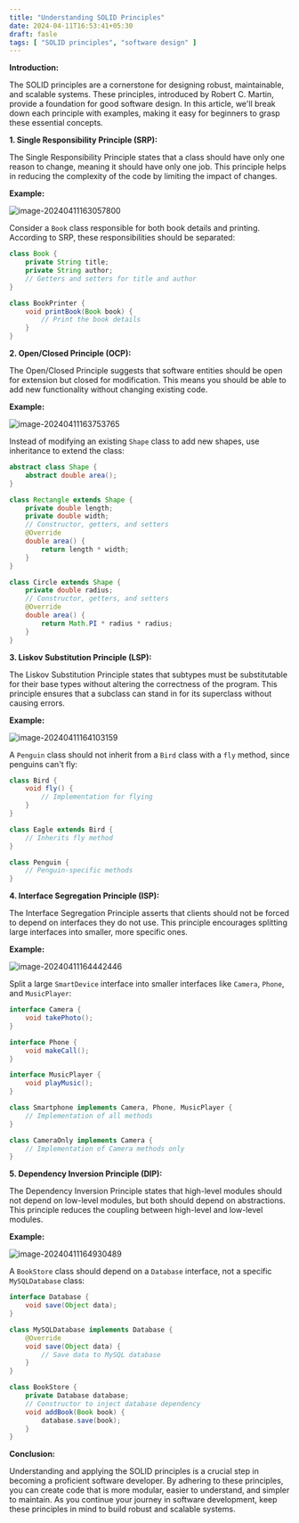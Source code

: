 ```yaml
---
title: "Understanding SOLID Principles"
date: 2024-04-11T16:53:41+05:30
draft: fasle
tags: [ "SOLID principles", "software design" ]
---
```

**Introduction:**

The SOLID principles are a cornerstone for designing robust, maintainable, and scalable systems. These principles, introduced by Robert C. Martin, provide a foundation for good software design. In this article, we'll break down each principle with examples, making it easy for beginners to grasp these essential concepts.

**1. Single Responsibility Principle (SRP):**

The Single Responsibility Principle states that a class should have only one reason to change, meaning it should have only one job. This principle helps in reducing the complexity of the code by limiting the impact of changes.

**Example:**

![image-20240411163057800](/content-img/image-20240411163057800.png)

Consider a `Book` class responsible for both book details and printing. According to SRP, these responsibilities should be separated:

```java
class Book {
    private String title;
    private String author;
    // Getters and setters for title and author
}

class BookPrinter {
    void printBook(Book book) {
        // Print the book details
    }
}
```

**2. Open/Closed Principle (OCP):**

The Open/Closed Principle suggests that software entities should be open for extension but closed for modification. This means you should be able to add new functionality without changing existing code.

**Example:**

![image-20240411163753765](/content-img/image-20240411163753765.png)

Instead of modifying an existing `Shape` class to add new shapes, use inheritance to extend the class:

```java
abstract class Shape {
    abstract double area();
}

class Rectangle extends Shape {
    private double length;
    private double width;
    // Constructor, getters, and setters
    @Override
    double area() {
        return length * width;
    }
}

class Circle extends Shape {
    private double radius;
    // Constructor, getters, and setters
    @Override
    double area() {
        return Math.PI * radius * radius;
    }
}
```

**3. Liskov Substitution Principle (LSP):**

The Liskov Substitution Principle states that subtypes must be substitutable for their base types without altering the correctness of the program. This principle ensures that a subclass can stand in for its superclass without causing errors.

**Example:**

![image-20240411164103159](/content-img/image-20240411164103159.png)

A `Penguin` class should not inherit from a `Bird` class with a `fly` method, since penguins can't fly:

```java
class Bird {
    void fly() {
        // Implementation for flying
    }
}

class Eagle extends Bird {
    // Inherits fly method
}

class Penguin {
    // Penguin-specific methods
}
```

**4. Interface Segregation Principle (ISP):**

The Interface Segregation Principle asserts that clients should not be forced to depend on interfaces they do not use. This principle encourages splitting large interfaces into smaller, more specific ones.

**Example:**

![image-20240411164442446](/content-img/image-20240411164442446.png)

Split a large `SmartDevice` interface into smaller interfaces like `Camera`, `Phone`, and `MusicPlayer`:

```java
interface Camera {
    void takePhoto();
}

interface Phone {
    void makeCall();
}

interface MusicPlayer {
    void playMusic();
}

class Smartphone implements Camera, Phone, MusicPlayer {
    // Implementation of all methods
}

class CameraOnly implements Camera {
    // Implementation of Camera methods only
}
```

**5. Dependency Inversion Principle (DIP):**

The Dependency Inversion Principle states that high-level modules should not depend on low-level modules, but both should depend on abstractions. This principle reduces the coupling between high-level and low-level modules.

**Example:**

![image-20240411164930489](/content-img/image-20240411164930489.png)

A `BookStore` class should depend on a `Database` interface, not a specific `MySQLDatabase` class:

```java
interface Database {
    void save(Object data);
}

class MySQLDatabase implements Database {
    @Override
    void save(Object data) {
        // Save data to MySQL database
    }
}

class BookStore {
    private Database database;
    // Constructor to inject database dependency
    void addBook(Book book) {
        database.save(book);
    }
}
```

**Conclusion:**

Understanding and applying the SOLID principles is a crucial step in becoming a proficient software developer. By adhering to these principles, you can create code that is more modular, easier to understand, and simpler to maintain. As you continue your journey in software development, keep these principles in mind to build robust and scalable systems.
